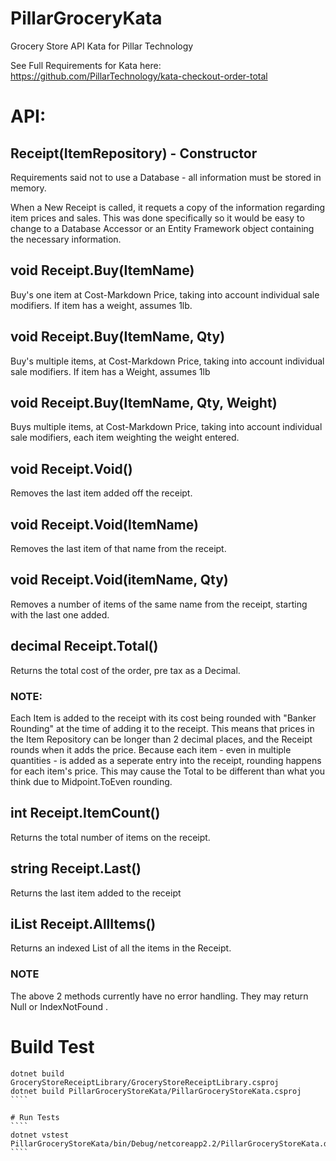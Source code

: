 # PillarGroceryKata
Grocery Store API Kata for Pillar Technology

See Full Requirements for Kata here: https://github.com/PillarTechnology/kata-checkout-order-total

# API:

## Receipt(ItemRepository) - Constructor
Requirements said not to use a Database - all information must be stored in memory.

When a New Receipt is called, it requets a copy of the information regarding item prices and sales.
This was done specifically so it would be easy to change to a Database Accessor or an Entity Framework object containing the necessary information.

## void Receipt.Buy(ItemName)

Buy's one item at Cost-Markdown Price, taking into account individual sale modifiers. If item has a weight, assumes 1lb.

## void Receipt.Buy(ItemName, Qty)

Buy's multiple items, at Cost-Markdown Price, taking into account individual sale modifiers. If item has a Weight, assumes 1lb

## void Receipt.Buy(ItemName, Qty, Weight)

Buys multiple items, at Cost-Markdown Price, taking into account individual sale modifiers, each item weighting the weight entered.

## void Receipt.Void()

Removes the last item added off the receipt.

## void Receipt.Void(ItemName)

Removes the last item of that name from the receipt.

## void Receipt.Void(itemName, Qty)

Removes a number of items of the same name from the receipt, starting with the last one added.

## decimal Receipt.Total()

Returns the total cost of the order, pre tax as a Decimal. 

### NOTE:
Each Item is added to the receipt with its cost being rounded with "Banker Rounding" at the time of adding it to the receipt. This means that prices in the Item Repository can be longer than 2 decimal places, and the Receipt rounds when it adds the price. Because each item - even in multiple quantities - is added as a seperate entry into the receipt, rounding happens for each item's price. This may cause the Total to be different than what you think due to Midpoint.ToEven rounding.

## int Receipt.ItemCount()

Returns the total number of items on the receipt.

## string Receipt.Last()

Returns the last item added to the receipt

## iList Receipt.AllItems()

Returns an indexed List of all the items in the Receipt. 

### NOTE

The above 2 methods currently have no error handling. They may return Null or IndexNotFound .



# Build Test
`````
dotnet build GroceryStoreReceiptLibrary/GroceryStoreReceiptLibrary.csproj
dotnet build PillarGroceryStoreKata/PillarGroceryStoreKata.csproj
````

# Run Tests
````
dotnet vstest PillarGroceryStoreKata/bin/Debug/netcoreapp2.2/PillarGroceryStoreKata.dll
````
